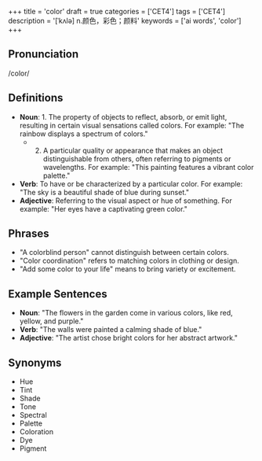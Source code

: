 +++
title = 'color'
draft = true
categories = ['CET4']
tags = ['CET4']
description = '[ˈkʌlə] n.颜色，彩色；颜料'
keywords = ['ai words', 'color']
+++

## Pronunciation
/color/

## Definitions
- **Noun**: 1. The property of objects to reflect, absorb, or emit light, resulting in certain visual sensations called colors. For example: "The rainbow displays a spectrum of colors."
   - 2. A particular quality or appearance that makes an object distinguishable from others, often referring to pigments or wavelengths. For example: "This painting features a vibrant color palette."
- **Verb**: To have or be characterized by a particular color. For example: "The sky is a beautiful shade of blue during sunset."
- **Adjective**: Referring to the visual aspect or hue of something. For example: "Her eyes have a captivating green color."

## Phrases
- "A colorblind person" cannot distinguish between certain colors.
- "Color coordination" refers to matching colors in clothing or design.
- "Add some color to your life" means to bring variety or excitement.

## Example Sentences
- **Noun**: "The flowers in the garden come in various colors, like red, yellow, and purple."
- **Verb**: "The walls were painted a calming shade of blue."
- **Adjective**: "The artist chose bright colors for her abstract artwork."

## Synonyms
- Hue
- Tint
- Shade
- Tone
- Spectral
- Palette
- Coloration
- Dye
- Pigment
